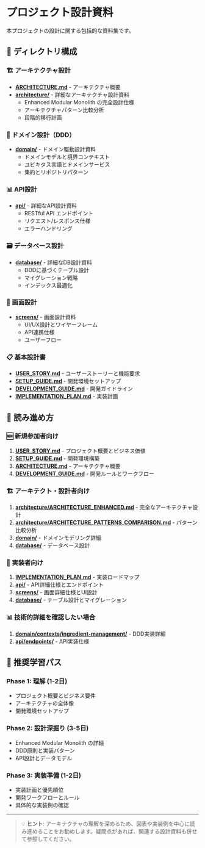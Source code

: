 # プロジェクト設計資料

本プロジェクトの設計に関する包括的な資料集です。

## 📁 ディレクトリ構成

### 🏗️ アーキテクチャ設計

- **[ARCHITECTURE.md](./ARCHITECTURE.md)** - アーキテクチャ概要
- **[architecture/](./architecture/)** - 詳細なアーキテクチャ設計資料
  - Enhanced Modular Monolith の完全設計仕様
  - アーキテクチャパターン比較分析
  - 段階的移行計画

### 🎯 ドメイン設計（DDD）

- **[domain/](./domain/)** - ドメイン駆動設計資料
  - ドメインモデルと境界コンテキスト
  - ユビキタス言語とドメインサービス
  - 集約とリポジトリパターン

### 📊 API設計

- **[api/](./api/)** - 詳細なAPI設計資料
  - RESTful API エンドポイント
  - リクエスト/レスポンス仕様
  - エラーハンドリング

### 🗃️ データベース設計

- **[database/](./database/)** - 詳細なDB設計資料
  - DDDに基づくテーブル設計
  - マイグレーション戦略
  - インデックス最適化

### 📱 画面設計

- **[screens/](./screens/)** - 画面設計資料
  - UI/UX設計とワイヤーフレーム
  - API連携仕様
  - ユーザーフロー

### 📋 基本設計書

- **[USER_STORY.md](./USER_STORY.md)** - ユーザーストーリーと機能要求
- **[SETUP_GUIDE.md](./SETUP_GUIDE.md)** - 開発環境セットアップ
- **[DEVELOPMENT_GUIDE.md](./DEVELOPMENT_GUIDE.md)** - 開発ガイドライン
- **[IMPLEMENTATION_PLAN.md](./IMPLEMENTATION_PLAN.md)** - 実装計画

## 🎯 読み進め方

### 🆕 新規参加者向け

1. **[USER_STORY.md](./USER_STORY.md)** - プロジェクト概要とビジネス価値
2. **[SETUP_GUIDE.md](./SETUP_GUIDE.md)** - 開発環境構築
3. **[ARCHITECTURE.md](./ARCHITECTURE.md)** - アーキテクチャ概要
4. **[DEVELOPMENT_GUIDE.md](./DEVELOPMENT_GUIDE.md)** - 開発ルールとワークフロー

### 🏗️ アーキテクト・設計者向け

1. **[architecture/ARCHITECTURE_ENHANCED.md](./architecture/ARCHITECTURE_ENHANCED.md)** - 完全なアーキテクチャ設計
2. **[architecture/ARCHITECTURE_PATTERNS_COMPARISON.md](./architecture/ARCHITECTURE_PATTERNS_COMPARISON.md)** - パターン比較分析
3. **[domain/](./domain/)** - ドメインモデリング詳細
4. **[database/](./database/)** - データベース設計

### 🔧 実装者向け

1. **[IMPLEMENTATION_PLAN.md](./IMPLEMENTATION_PLAN.md)** - 実装ロードマップ
2. **[api/](./api/)** - API詳細仕様とエンドポイント
3. **[screens/](./screens/)** - 画面詳細仕様とUI設計
4. **[database/](./database/)** - テーブル設計とマイグレーション

### 📊 技術的詳細を確認したい場合

1. **[domain/contexts/ingredient-management/](./domain/contexts/ingredient-management/)** - DDD実装詳細
2. **[api/endpoints/](./api/endpoints/)** - API実装仕様

## 🌟 推奨学習パス

### Phase 1: 理解 (1-2日)

- プロジェクト概要とビジネス要件
- アーキテクチャの全体像
- 開発環境セットアップ

### Phase 2: 設計深掘り (3-5日)

- Enhanced Modular Monolith の詳細
- DDD原則と実装パターン
- API設計とデータモデル

### Phase 3: 実装準備 (1-2日)

- 実装計画と優先順位
- 開発ワークフローとルール
- 具体的な実装例の確認

---

> 💡 **ヒント**: アーキテクチャの理解を深めるため、図表や実装例を中心に読み進めることをお勧めします。疑問点があれば、関連する設計資料も併せて参照してください。

